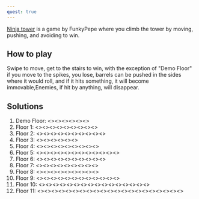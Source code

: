 ```yaml
---
quest: true
---
```

[Ninja tower](https://play.fancade.com/5C3C280BB314BE96) is a game by FunkyPepe where you climb the tower by moving, pushing, and avoiding to win.

## How to play

Swipe to move, get to the stairs to win, with the exception of "Demo Floor" if you move to the spikes, you lose, barrels can be pushed in the sides where it would roll, and if it hits something, it will become immovable,Enemies, if hit by anything, will disappear.

## Solutions

1. Demo Floor: <<NW>><<SW>><<NW>><<NW>><<NE>><<NW>>
2. Floor 1: <<SE>><<SW>><<NW>><<SW>><<SE>><<SW>><<NW>><<NE>><<NW>>
3. Floor 2: <<SW>><<NW>><<NE>><<NW>><<SW>><<SE>><<SW>><<NW>><<SW>><<NW>>
4. Floor 3: <<NE>><<NW>><<NW>><<NW>><<SW>><<NW>>
5. Floor 4: <<NW>><<NE>><<NE>><<NW>><<SW>><<SW>><<SE>><<NE>><<NW>>
6. Floor 5: <<NW>><<SW>><<SE>><<NE>><<NW>><<SW>><<NW>><<SW>><<SE>><<NE>><<NE>><<NW>>
7. Floor 6: <<SW>><<NW>><<NE>><<NW>><<NE>><<SE>><<SE>><<SW>><<SW>><<NW>>
8. Floor 7: <<NW>><<SW>><<NW>><<NE>><<SE>><<SE>><<SW>><<SW>><<NW>>
9. Floor 8: <<NE>><<NW>><<SW>><<NW>><<NW>><<NE>><<SE>><<SW>><<NW>>
10. Floor 9: <<NW>><<SE>><<SW>><<NW>><<NE>><<NW>><<SW>><<SW>><<NW>><<NE>><<NE>><<NW>>
11. Floor 10: <<NE>><<NW>><<SW>><<SE>><<NE>><<NW>><<SW>><<SE>><<SW>><<NW>><<NW>><<SW>><<NW>><<NE>><<NE>><<NW>>
12. Floor 11: <<NW>><<NE>><<SE>><<SW>><<NW>><<SW>><<NW>><<NE>><<SW>><<SE>><<NE>><<NW>><<NW>><<NE>><<SE>><<SE>><<SW>><<SW>><<SE>><<NE>><<NW>>